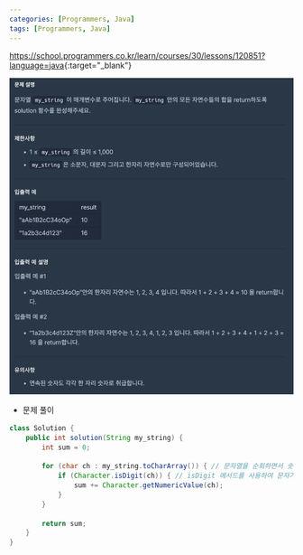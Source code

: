```yaml
---
categories: [Programmers, Java]
tags: [Programmers, Java] 
---
```


<https://school.programmers.co.kr/learn/courses/30/lessons/120851?language=java>{:target="_blank"}

![문제](/assets/img/programmers/java/%EC%88%A8%EC%96%B4%EC%9E%88%EB%8A%94_%EC%88%AB%EC%9E%90%EC%9D%98_%EB%8D%A7%EC%85%88(1).png)

- 문제 풀이

```java
class Solution {
    public int solution(String my_string) {
        int sum = 0;

        for (char ch : my_string.toCharArray()) { // 문자열을 순회하면서 숫자를 찾아 합산
            if (Character.isDigit(ch)) { // isDigit 메서드를 사용하여 문자가 숫자인지 확인하고, 숫자인 경우 sum에 추가
                sum += Character.getNumericValue(ch);
            }
        }

        return sum;
    }
}
```